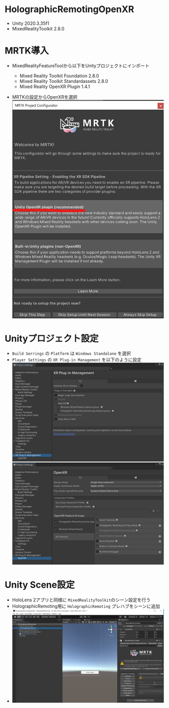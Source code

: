 # HolographicRemotingOpenXR
- Unity 2020.3.35f1
- MixedRealityToolkit 2.8.0

# MRTK導入
- MixedRealityFeatureToolから以下をUnityプロジェクトにインポート
    - Mixed Reality Toolkit Foundation 2.8.0
    - Mixed Reality Toolkit Standardassets 2.8.0
    - Mixed Reality OpenXR Plugin 1.4.1

- MRTKの設定からOpenXRを選択
    ![alt](./document/01.png)

# Unityプロジェクト設定
- `Build Serrings` の `Platform` は `Windows Standalone` を選択
- `Player Settings` の `XR Plug-in Management` を以下のように設定
    ![alt](./document/setting1.png)
    ![alt](./document/setting2.png)

# Unity Scene設定
- HoloLens 2アプリと同様に `MixedRealityToolkit`のシーン設定を行う
- HolographicRemoting用に `HolographicRemoting` プレハブをシーンに追加
- ![alt](./document/02.png)
